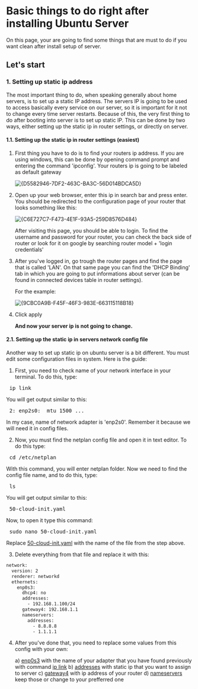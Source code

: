 # Basic things to do right after installing Ubuntu Server
On this page, your are going to find some things that are must to do if you want clean after install setup of server.
## Let's start

### 1. Setting up static ip address
The most important thing to do, when speaking generally about home servers, is to set up a static IP address. The servers IP is going to be used to access basically every service on our server,
so it is important for it not to change every time server restarts. Because of this, the very first thing to do after booting into server is to set up static IP. This can be done by two ways, either
setting up the static ip in router settings, or directly on server.

#### 1.1. Setting up the static ip in router settings (easiest)
1. First thing you have to do is to find your routers ip address. If you are using windows, this can be done by opening command prompt and entering the command 'ipconfig'.
   Your routers ip is going to be labeled as default gateway

   ![{D5582946-7DF2-463C-BA3C-56D014BDCA5D}](https://github.com/user-attachments/assets/d047460e-a7b6-4a38-8217-c4b40ed629ed)

2. Open up your web browser, enter this ip in search bar and press enter. You should be redirected to the configuration page of your router that looks something like this:

   ![{C6E727C7-F473-4E1F-93A5-259D8576D484}](https://github.com/user-attachments/assets/b6d58b91-0261-4135-b3bc-5a70e16a5039)

   After visiting this page, you should be able to login. To find the username and password for your router, you can check the back side of router or look for it on google by searching
   router model + 'login credentials'

3. After you've logged in, go trough the router pages and find the page that is called 'LAN'. On that same page you can find the 'DHCP Binding' tab in which you are going to put
   informations about server (can be found in connected devices table in router settings).

   For the example:

    ![{9CBC0A9B-F45F-46F3-983E-663115118B18}](https://github.com/user-attachments/assets/2cb7a3ac-7725-45a0-adc2-3b60106483ad)

4. Click apply

   **And now your server ip is not going to change.**





#### 2.1. Setting up the static ip in servers network config file
Another way to set up static ip on ubuntu server is a bit different. You must edit some configuration files in system.
Here is the guide:

1. First, you need to check name of your network interface in your terminal. To do this, type: 

<pre> ip link </pre>

   You will get output similar to this:

<pre> 2: enp2s0: <BROADCAST,MULTICAST,UP,LOWER_UP> mtu 1500 ... </pre>

   In my case, name of network adapter is 'enp2s0'. Remember it because we will need it in config files.


2. Now, you must find the netplan config file and open it in text editor.
   To do this type:

<pre> cd /etc/netplan </pre>

   With this command, you will enter netplan folder. Now we need to find the config file name, and to do this, type:

<pre> ls </pre>

You will get output similar to this:

<pre> 50-cloud-init.yaml </pre>

Now, to open it type this command:

<pre> sudo nano 50-cloud-init.yaml </pre>

Replace <ins>50-cloud-init.yaml</ins> with the name of the file from the step above.

3. Delete everything from that file and replace it with this:

```bash
network:
  version: 2
  renderer: networkd
  ethernets:
    enp0s3:
      dhcp4: no
      addresses:
        - 192.168.1.100/24
      gateway4: 192.168.1.1
      nameservers:
        addresses:
          - 8.8.8.8
          - 1.1.1.1

```

4. After you've done that, you need to replace some values from this config with your own:

   a) <ins>enp0s3</ins> with the name of your adapter that you have found previously with command <ins>ip link</ins>
   b) <ins>addresses</ins> with static ip that you want to assign to server
   c) <ins>gateway4</ins> with ip address of your router
   d) <ins>nameservers</ins> keep those or change to your prefferred one





